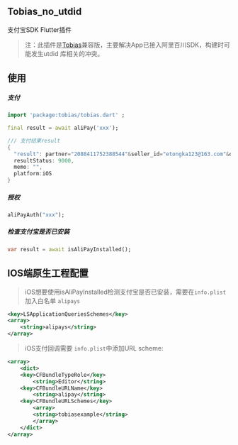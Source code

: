 ## Tobias_no_utdid

支付宝SDK Flutter插件

> 注：此插件是[Tobias](https://pub.flutter-io.cn/packages/tobias)兼容版，主要解决App已接入阿里百川SDK，构建时可能发生utdid 库相关的冲突。

## 使用
##### 支付
```dart
import 'package:tobias/tobias.dart' ;

final result = await aliPay('xxx');

/// 支付结果result
{
  "result": partner="2088411752388544"&seller_id="etongka123@163.com"&out_trade_no="180926084213001"&subject="test pay"&total_fee="0.01"&notify_url="http://127.0.0.1/alipay001"&service="mobile.securitypay.pay"&payment_type="1"&_input_charset="utf-8"&it_b_pay="30m"&return_url="m.alipay.com"&success="true"&sign_type="RSA"&sign="nCZ8MDhsNvYNAbrLZJZ2VUy6vydgAp+JCq1aQo6ORDYtI9zwtnja3qNGQNiDJCuktoIj7fSTM487XhjPDqnOreZjIA1GJpxu9D1I3nMXIn1M7DfZ0noDwXcYZ438/jbYac7g8mhpwdKGweLCAni9mO3Y6q3iBFkox8i9PcsGxJY=",
  resultStatus: 9000,
  memo: "",
  platform:iOS
}
```

##### 授权

```dart
aliPayAuth("xxx");
```

##### 检查支付宝是否已安装

```dart
var result = await isAliPayInstalled();
``` 

## IOS端原生工程配置

> iOS想要使用isAliPayInstalled检测支付宝是否已安装，需要在`info.plist`加入白名单 `alipays`
```xml
<key>LSApplicationQueriesSchemes</key>
<array>
	<string>alipays</string>
</array>
```

> iOS支付回调需要 `info.plist`中添加URL scheme:
```xml
<array>
    <dict>
    <key>CFBundleTypeRole</key>
        <string>Editor</string>
    <key>CFBundleURLName</key>
        <string>alipay</string>
    <key>CFBundleURLSchemes</key>
        <array>
	    <string>tobiasexample</string>
        </array>
    </dict>
</array>

```



